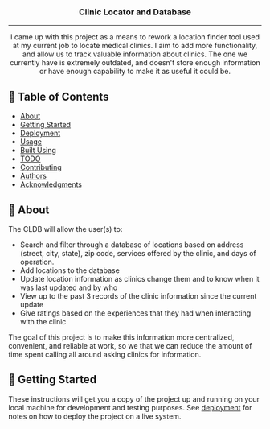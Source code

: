 <!-- <p align="center">
  <a href="" rel="noopener">
 <img width=200px height=200px src="https://i.imgur.com/6wj0hh6.jpg" alt="Project logo"></a>
</p>
 -->
<h3 align="center">Clinic Locator and Database</h3>

---

<p align="center">
I came up with this project as a means to rework a location finder tool used at my current job to locate medical clinics. I aim to add more functionality, and allow us to track valuable information about clinics. The one we currently have is extremely outdated, and doesn't store enough information or have enough capability to make it as useful it could be.<br> 
</p>

## 📝 Table of Contents
- [About](#about)
- [Getting Started](#getting_started)
- [Deployment](#deployment)
- [Usage](#usage)
- [Built Using](#built_using)
- [TODO](../TODO.md)
- [Contributing](../CONTRIBUTING.md)
- [Authors](#authors)
- [Acknowledgments](#acknowledgement)

## 🧐 About <a name = "about"></a>
The CLDB will allow the user(s) to:
- Search and filter through a database of locations based on address (street, city, state), zip code, services offered by the clinic, and days of operation.
- Add locations to the database
- Update location information as clinics change them and to know when it was last updated and by who
- View up to the past 3 records of the clinic information since the current update
- Give ratings based on the experiences that they had when interacting with the clinic

The goal of this project is to make this information more centralized, convenient, and reliable at work, so we that we can reduce the amount of time spent calling all around asking clinics for information.


## 🏁 Getting Started <a name = "getting_started"></a>
These instructions will get you a copy of the project up and running on your local machine for development and testing purposes. See [deployment](#deployment) for notes on how to deploy the project on a live system.